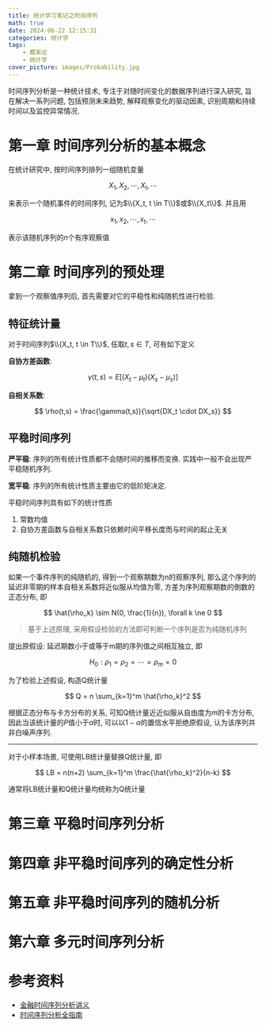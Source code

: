 ```yaml
---
title: 统计学习笔记之时间序列
math: true
date: 2024-06-22 12:15:31
categories: 统计学
tags:
    - 概率论
    - 统计学
cover_picture: images/Probability.jpg
---
```


时间序列分析是一种统计技术, 专注于对随时间变化的数据序列进行深入研究, 旨在解决一系列问题, 包括预测未来趋势, 解释观察变化的驱动因素, 识别周期和持续时间以及监控异常情况.


第一章 时间序列分析的基本概念
===========================

在统计研究中, 按时间序列排列一组随机变量

$$
X_1, X_2, \cdots, X_t, \cdots
$$

来表示一个随机事件的时间序列, 记为$\\{X_t, t \in T\\}$或$\\{X_t\\}$. 并且用

$$
x_1, x_2, \cdots, x_t, \cdots
$$

表示该随机序列的$n$个有序观察值


第二章 时间序列的预处理
========================

拿到一个观察值序列后, 首先需要对它的平稳性和纯随机性进行检验.


特征统计量
-------------

对于时间序列$\\{X_t, t \in T\\}$, 任取$t,s \in T$, 可有如下定义

**自协方差函数**:

$$
\gamma(t,s) = E[(X_t - \mu_t)(X_s - \mu_s)]
$$

**自相关系数**:

$$
\rho(t,s) = \frac{\gamma(t,s)}{\sqrt{DX_t \cdot DX_s}}
$$




平稳时间序列
-------------

**严平稳**: 序列的所有统计性质都不会随时间的推移而变换. 实践中一般不会出现严平稳随机序列.

**宽平稳**: 序列的所有统计性质主要由它的低阶矩决定.

平稳时间序列具有如下的统计性质

1. 常数均值
2. 自协方差函数与自相关系数只依赖时间平移长度而与时间的起止无关

纯随机检验
--------------

如果一个事件序列的纯随机的, 得到一个观察期数为n的观察序列, 那么这个序列的延迟非零期的样本自相关系数将近似服从均值为零, 方差为序列观察期数的倒数的正态分布, 即

$$
\hat{\rho_k} \sim N(0, \frac{1}{n}), \forall k \ne 0
$$

> 基于上述原理, 采用假设检验的方法即可判断一个序列是否为纯随机序列

提出原假设: 延迟期数小于或等于m期的序列值之间相互独立, 即

$$
H_0: \rho_1 = \rho_2 = \cdots = \rho_m = 0
$$

为了检验上述假设, 构造Q统计量

$$
Q = n \sum_{k=1}^m \hat{\rho_k}^2
$$

根据正态分布与卡方分布的关系, 可知Q统计量近近似服从自由度为$m$的卡方分布, 因此当该统计量的$P$值小于$\alpha$时, 可以以$1-\alpha$的置信水平拒绝原假设, 认为该序列并非白噪声序列.

---------------

对于小样本场景, 可使用LB统计量替换Q统计量, 即

$$
LB = n(n+2) \sum_{k=1}^m \frac{\hat{\rho_k}^2}{n-k}
$$

通常将LB统计量和Q统计量均统称为Q统计量


第三章 平稳时间序列分析
=======================



第四章 非平稳时间序列的确定性分析
===============================



第五章 非平稳时间序列的随机分析
===============================



第六章 多元时间序列分析
=====================


参考资料
===============


- [金融时间序列分析讲义](https://www.math.pku.edu.cn/teachers/lidf/course/fts/ftsnotes/html/_ftsnotes/index.html)
- [时间序列分析全指南](https://www.heywhale.com/mw/project/5da022e9037db3002d41c8e4)